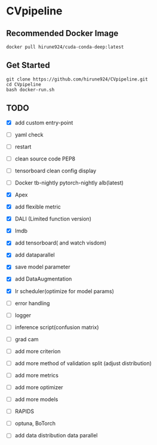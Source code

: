 # CVpipeline

## Recommended Docker Image
```
docker pull hirune924/cuda-conda-deep:latest
```
## Get Started
```
git clone https://github.com/hirune924/CVpipeline.git
cd CVpipeline
bash docker-run.sh
``` 
## TODO
- [x] add custom entry-point
- [ ] yaml check
- [ ] restart 
- [ ] clean source code PEP8
- [ ] tensorboard clean config display
- [ ] Docker tb-nightly pytorch-nightly alb(latest) 
- [x] Apex
- [x] add flexible metric
- [x] DALI (Limited function version)
- [x] lmdb
- [x] add tensorboard( and watch visdom)
- [x] add dataparallel
- [x] save model parameter
- [x] add DataAugmentation
- [x] lr scheduler(optimize for model params)
- [ ] error handling
- [ ] logger
- [ ] inference script(confusion matrix)
- [ ] grad cam
- [ ] add more criterion
- [ ] add more method of validation split (adjust distribution)
- [ ] add more metrics
- [ ] add more optimizer
- [ ] add more models
- [ ] RAPIDS
- [ ] optuna, BoTorch
- [ ] add data distribution data parallel

